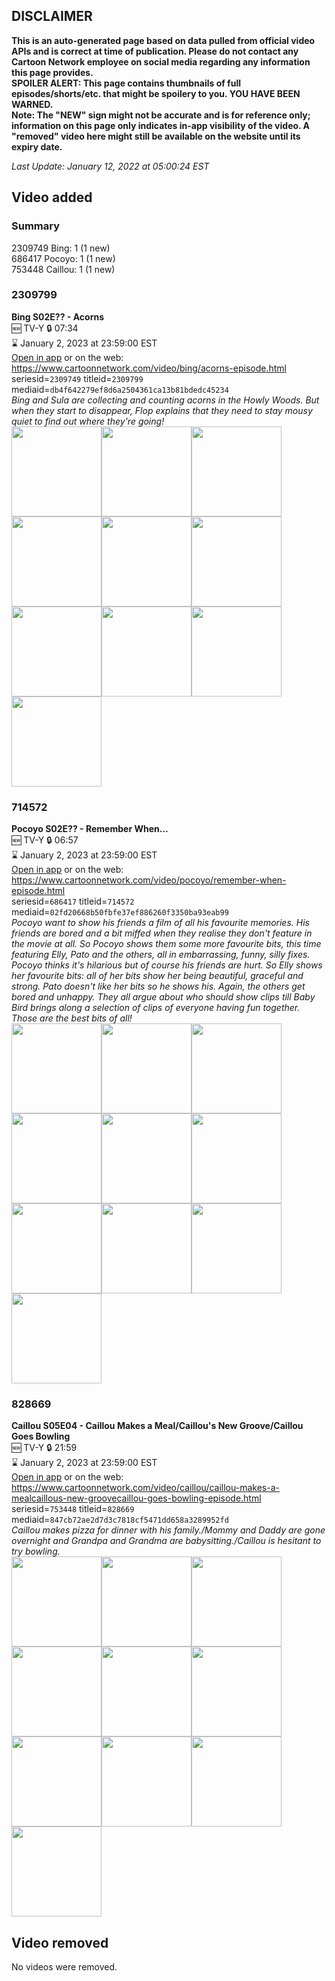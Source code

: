 ## DISCLAIMER
**This is an auto-generated page based on data pulled from official video APIs and is correct at time of publication. Please do not contact any Cartoon Network employee on social media regarding any information this page provides.**  
**SPOILER ALERT: This page contains thumbnails of full episodes/shorts/etc. that might be spoilery to you. YOU HAVE BEEN WARNED.**  
**Note: The "NEW" sign might not be accurate and is for reference only; information on this page only indicates in-app visibility of the video. A "removed" video here might still be available on the website until its expiry date.**  

_Last Update: January 12, 2022 at 05:00:24 EST_
## Video added
### Summary
2309749 Bing: 1 (1 new)  
686417 Pocoyo: 1 (1 new)  
753448 Caillou: 1 (1 new)  
### 2309799
**Bing S02E?? - Acorns**  
🆕 TV-Y 🔒 07:34  
⌛ January 2, 2023 at 23:59:00 EST  
[Open in app](https://cnvideo.sercomkc.org/redirector.html?type=cnapp&seriesid=1000000000093702&titleid=2309799&mediaid=db4f642279ef8d6a2504361ca13b81bdedc45234) or on the web: https://www.cartoonnetwork.com/video/bing/acorns-episode.html  
seriesid=`2309749` titleid=`2309799` mediaid=`db4f642279ef8d6a2504361ca13b81bdedc45234`  
_Bing and Sula are collecting and counting acorns in the Howly Woods. But when they start to disappear, Flop explains that they need to stay mousy quiet to find out where they're going!_  
<a href="https://s3.amazonaws.com/cartoonorchestrator/2309799_001_1280x720.jpg"><img src="https://s3.amazonaws.com/cartoonorchestrator/2309799_001_640x360.jpg" height="144px" /></a><a href="https://s3.amazonaws.com/cartoonorchestrator/2309799_002_1280x720.jpg"><img src="https://s3.amazonaws.com/cartoonorchestrator/2309799_002_640x360.jpg" height="144px" /></a><a href="https://s3.amazonaws.com/cartoonorchestrator/2309799_003_1280x720.jpg"><img src="https://s3.amazonaws.com/cartoonorchestrator/2309799_003_640x360.jpg" height="144px" /></a><a href="https://s3.amazonaws.com/cartoonorchestrator/2309799_004_1280x720.jpg"><img src="https://s3.amazonaws.com/cartoonorchestrator/2309799_004_640x360.jpg" height="144px" /></a><a href="https://s3.amazonaws.com/cartoonorchestrator/2309799_005_1280x720.jpg"><img src="https://s3.amazonaws.com/cartoonorchestrator/2309799_005_640x360.jpg" height="144px" /></a><a href="https://s3.amazonaws.com/cartoonorchestrator/2309799_006_1280x720.jpg"><img src="https://s3.amazonaws.com/cartoonorchestrator/2309799_006_640x360.jpg" height="144px" /></a><a href="https://s3.amazonaws.com/cartoonorchestrator/2309799_007_1280x720.jpg"><img src="https://s3.amazonaws.com/cartoonorchestrator/2309799_007_640x360.jpg" height="144px" /></a><a href="https://s3.amazonaws.com/cartoonorchestrator/2309799_008_1280x720.jpg"><img src="https://s3.amazonaws.com/cartoonorchestrator/2309799_008_640x360.jpg" height="144px" /></a><a href="https://s3.amazonaws.com/cartoonorchestrator/2309799_009_1280x720.jpg"><img src="https://s3.amazonaws.com/cartoonorchestrator/2309799_009_640x360.jpg" height="144px" /></a><a href="https://s3.amazonaws.com/cartoonorchestrator/2309799_010_1280x720.jpg"><img src="https://s3.amazonaws.com/cartoonorchestrator/2309799_010_640x360.jpg" height="144px" /></a>
### 714572
**Pocoyo S02E?? - Remember When…**  
🆕 TV-Y 🔒 06:57  
⌛ January 2, 2023 at 23:59:00 EST  
[Open in app](https://cnvideo.sercomkc.org/redirector.html?type=cnapp&seriesid=1000000000093702&titleid=714572&mediaid=02fd20668b50fbfe37ef886260f3350ba93eab99) or on the web: https://www.cartoonnetwork.com/video/pocoyo/remember-when-episode.html  
seriesid=`686417` titleid=`714572` mediaid=`02fd20668b50fbfe37ef886260f3350ba93eab99`  
_Pocoyo want to show his friends a film of all his favourite memories. His friends are bored and a bit miffed when they realise they don't feature in the movie at all. So Pocoyo shows them some more favourite bits, this time featuring Elly, Pato and the others, all in embarrassing, funny, silly fixes. Pocoyo thinks it's hilarious but of course his friends are hurt. So Elly shows her favourite bits: all of her bits show her being beautiful, graceful and strong. Pato doesn't like her bits so he shows his. Again, the others get bored and unhappy. They all argue about who should show clips till Baby Bird brings along a selection of clips of everyone having fun together. Those are the best bits of all!_  
<a href="https://s3.amazonaws.com/cartoonorchestrator/714572_001_1280x720.jpg"><img src="https://s3.amazonaws.com/cartoonorchestrator/714572_001_640x360.jpg" height="144px" /></a><a href="https://s3.amazonaws.com/cartoonorchestrator/714572_002_1280x720.jpg"><img src="https://s3.amazonaws.com/cartoonorchestrator/714572_002_640x360.jpg" height="144px" /></a><a href="https://s3.amazonaws.com/cartoonorchestrator/714572_003_1280x720.jpg"><img src="https://s3.amazonaws.com/cartoonorchestrator/714572_003_640x360.jpg" height="144px" /></a><a href="https://s3.amazonaws.com/cartoonorchestrator/714572_004_1280x720.jpg"><img src="https://s3.amazonaws.com/cartoonorchestrator/714572_004_640x360.jpg" height="144px" /></a><a href="https://s3.amazonaws.com/cartoonorchestrator/714572_005_1280x720.jpg"><img src="https://s3.amazonaws.com/cartoonorchestrator/714572_005_640x360.jpg" height="144px" /></a><a href="https://s3.amazonaws.com/cartoonorchestrator/714572_006_1280x720.jpg"><img src="https://s3.amazonaws.com/cartoonorchestrator/714572_006_640x360.jpg" height="144px" /></a><a href="https://s3.amazonaws.com/cartoonorchestrator/714572_007_1280x720.jpg"><img src="https://s3.amazonaws.com/cartoonorchestrator/714572_007_640x360.jpg" height="144px" /></a><a href="https://s3.amazonaws.com/cartoonorchestrator/714572_008_1280x720.jpg"><img src="https://s3.amazonaws.com/cartoonorchestrator/714572_008_640x360.jpg" height="144px" /></a><a href="https://s3.amazonaws.com/cartoonorchestrator/714572_009_1280x720.jpg"><img src="https://s3.amazonaws.com/cartoonorchestrator/714572_009_640x360.jpg" height="144px" /></a><a href="https://s3.amazonaws.com/cartoonorchestrator/714572_010_1280x720.jpg"><img src="https://s3.amazonaws.com/cartoonorchestrator/714572_010_640x360.jpg" height="144px" /></a>
### 828669
**Caillou S05E04 - Caillou Makes a Meal/Caillou's New Groove/Caillou Goes Bowling**  
🆕 TV-Y 🔒 21:59  
⌛ January 2, 2023 at 23:59:00 EST  
[Open in app](https://cnvideo.sercomkc.org/redirector.html?type=cnapp&seriesid=1000000000093702&titleid=828669&mediaid=847cb72ae2d7d3c7818cf5471dd658a3289952fd) or on the web: https://www.cartoonnetwork.com/video/caillou/caillou-makes-a-mealcaillous-new-groovecaillou-goes-bowling-episode.html  
seriesid=`753448` titleid=`828669` mediaid=`847cb72ae2d7d3c7818cf5471dd658a3289952fd`  
_Caillou makes pizza for dinner with his family./Mommy and Daddy are gone overnight and Grandpa and Grandma are babysitting./Caillou is hesitant to try bowling._  
<a href="https://s3.amazonaws.com/cartoonorchestrator/828669_001_1280x720.jpg"><img src="https://s3.amazonaws.com/cartoonorchestrator/828669_001_640x360.jpg" height="144px" /></a><a href="https://s3.amazonaws.com/cartoonorchestrator/828669_002_1280x720.jpg"><img src="https://s3.amazonaws.com/cartoonorchestrator/828669_002_640x360.jpg" height="144px" /></a><a href="https://s3.amazonaws.com/cartoonorchestrator/828669_003_1280x720.jpg"><img src="https://s3.amazonaws.com/cartoonorchestrator/828669_003_640x360.jpg" height="144px" /></a><a href="https://s3.amazonaws.com/cartoonorchestrator/828669_004_1280x720.jpg"><img src="https://s3.amazonaws.com/cartoonorchestrator/828669_004_640x360.jpg" height="144px" /></a><a href="https://s3.amazonaws.com/cartoonorchestrator/828669_005_1280x720.jpg"><img src="https://s3.amazonaws.com/cartoonorchestrator/828669_005_640x360.jpg" height="144px" /></a><a href="https://s3.amazonaws.com/cartoonorchestrator/828669_006_1280x720.jpg"><img src="https://s3.amazonaws.com/cartoonorchestrator/828669_006_640x360.jpg" height="144px" /></a><a href="https://s3.amazonaws.com/cartoonorchestrator/828669_007_1280x720.jpg"><img src="https://s3.amazonaws.com/cartoonorchestrator/828669_007_640x360.jpg" height="144px" /></a><a href="https://s3.amazonaws.com/cartoonorchestrator/828669_008_1280x720.jpg"><img src="https://s3.amazonaws.com/cartoonorchestrator/828669_008_640x360.jpg" height="144px" /></a><a href="https://s3.amazonaws.com/cartoonorchestrator/828669_009_1280x720.jpg"><img src="https://s3.amazonaws.com/cartoonorchestrator/828669_009_640x360.jpg" height="144px" /></a><a href="https://s3.amazonaws.com/cartoonorchestrator/828669_010_1280x720.jpg"><img src="https://s3.amazonaws.com/cartoonorchestrator/828669_010_640x360.jpg" height="144px" /></a>
## Video removed
No videos were removed.  
